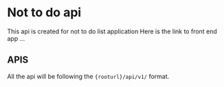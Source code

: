 # Not to do api

This api is created for not to do list application
Here is the link to front end app ...

## APIS

All the api will be following the `{rooturl}/api/v1/` format.